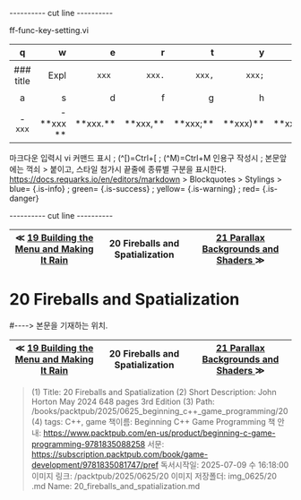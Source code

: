 
---------- cut line ----------

ff-func-key-setting.vi

| q     | w     | e     | r     | t     | y     | u     | i     | o     | p     |
:------:|------:|------:|------:|------:|------:|------:|------:|------:|------:|
|### title | ``` ``` Expl| `xxx `|`xxx.`|`xxx,`|`xxx;`|`xxx)`|`xxx:`|`xxx}`| 없 음 |
| a     | s     | d     | f     | g     | h     | j     | k     | l     |
|- `xxx`|- \*\*xxx \*\*| \*\*xxx.\*\*| \*\*xxx,\*\*| \*\*xxx;\*\*| \*\*xxx)\*\*| \*\*xxx:\*\*| \*\*xxx}\*\*|

마크다운 입력시 vi 커맨드 표시 ; (^[)=Ctrl+[ ; (^M)=Ctrl+M
인용구 작성시 ; 본문앞에는 꺽쇠 > 붙이고, 스타일 첨가시 끝줄에 종류별 구분을 표시한다.
https://docs.requarks.io/en/editors/markdown > Blockquotes > Stylings >
blue= {.is-info} ; green= {.is-success} ; yellow= {.is-warning} ; red= {.is-danger}

---------- cut line ----------

| ≪ [ 19 Building the Menu and Making It Rain ](/books/packtpub/2025/0625_beginning_c++_game_programming/19) | 20 Fireballs and Spatialization | [ 21 Parallax Backgrounds and Shaders ](/books/packtpub/2025/0625_beginning_c++_game_programming/21) ≫ |
|:----:|:----:|:----:|

# 20 Fireballs and Spatialization
#----> 본문을 기재하는 위치.



| ≪ [ 19 Building the Menu and Making It Rain ](/books/packtpub/2025/0625_beginning_c++_game_programming/19) | 20 Fireballs and Spatialization | [ 21 Parallax Backgrounds and Shaders ](/books/packtpub/2025/0625_beginning_c++_game_programming/21) ≫ |
|:----:|:----:|:----:|

> (1) Title: 20 Fireballs and Spatialization
> (2) Short Description: John Horton May 2024 648 pages 3rd Edition
> (3) Path: /books/packtpub/2025/0625_beginning_c++_game_programming/20
> (4) tags: C++, game
> 책이름: Beginning C++ Game Programming
> 책 안내: https://www.packtpub.com/en-us/product/beginning-c-game-programming-9781835088258
> 서문: https://subscription.packtpub.com/book/game-development/9781835081747/pref
> 독서시작일: 2025-07-09 수 16:18:00
> 이미지 링크: /packtpub/2025/0625/20
> 이미지 저장폴더: img_0625/20
> .md Name: 20_fireballs_and_spatialization.md

